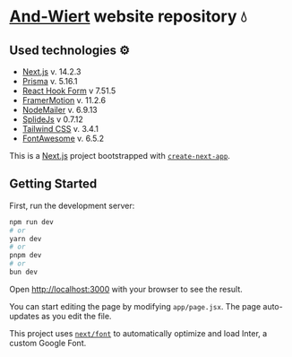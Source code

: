 # [And-Wiert](https://and-wiert.pl) website repository 💧

## Used technologies ⚙️
- [Next.js]() v. 14.2.3
- [Prisma]() v. 5.16.1
- [React Hook Form]() v 7.51.5
- [FramerMotion]() v. 11.2.6
- [NodeMailer]() v. 6.9.13
- [SplideJs]() v 0.7.12
- [Tailwind CSS]() v. 3.4.1
- [FontAwesome]() v. 6.5.2


This is a [Next.js](https://nextjs.org/) project bootstrapped with [`create-next-app`](https://github.com/vercel/next.js/tree/canary/packages/create-next-app).

## Getting Started

First, run the development server:

```bash
npm run dev
# or
yarn dev
# or
pnpm dev
# or
bun dev
```

Open [http://localhost:3000](http://localhost:3000) with your browser to see the result.

You can start editing the page by modifying `app/page.jsx`. The page auto-updates as you edit the file.

This project uses [`next/font`](https://nextjs.org/docs/basic-features/font-optimization) to automatically optimize and load Inter, a custom Google Font.